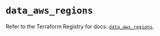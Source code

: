# `data_aws_regions`

Refer to the Terraform Registry for docs: [`data_aws_regions`](https://registry.terraform.io/providers/hashicorp/aws/4.54.0/docs/data-sources/regions).
